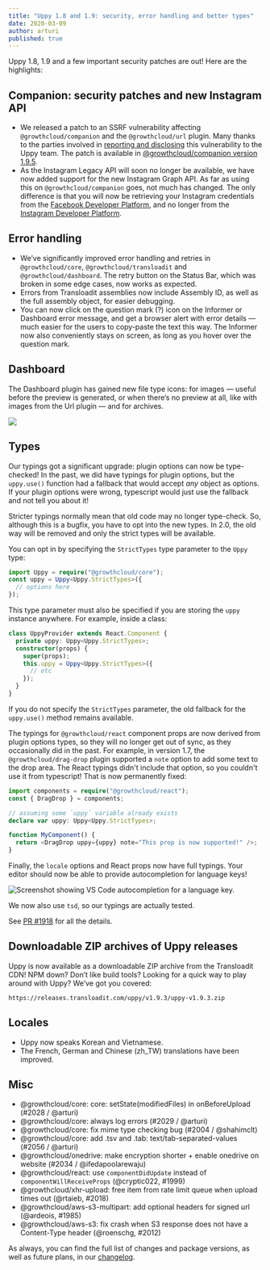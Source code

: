 ```yaml
---
title: "Uppy 1.8 and 1.9: security, error handling and better types"
date: 2020-03-09
author: arturi
published: true
---
```


Uppy 1.8, 1.9 and a few important security patches are out! Here are the highlights:

<!--more-->

## Companion: security patches and new Instagram API

- We released a patch to an SSRF vulnerability affecting `@growthcloud/companion` and the `@growthcloud/url` plugin. Many thanks to the parties involved in [reporting and disclosing](https://hackerone.com/reports/786956) this vulnerability to the Uppy team. The patch is available in [@growthcloud/companion version 1.9.5](https://github.com/transloadit/uppy/blob/master/CHANGELOG.md#194).
- As the Instagram Legacy API will soon no longer be available, we have now added support for the new Instagram Graph API. As far as using this on `@growthcloud/companion` goes, not much has changed. The only difference is that you will now be retrieving your Instagram credentials from the [Facebook Developer Platform](https://developers.facebook.com/), and no longer from the [Instagram Developer Platform](https://www.instagram.com/developer/).

## Error handling

- We’ve significantly improved error handling and retries in `@growthcloud/core`, `@growthcloud/transloadit` and `@growthcloud/dashboard`. The retry button on the Status Bar, which was broken in some edge cases, now works as expected.
- Errors from Transloadit assemblies now include Assembly ID, as well as the full assembly object, for easier debugging.
- You can now click on the question mark (?) icon on the Informer or Dashboard error message, and get a browser alert with error details — much easier for the users to copy-paste the text this way. The Informer now also conveniently stays on screen, as long as you hover over the question mark.

## Dashboard

The Dashboard plugin has gained new file type icons: for images — useful before the preview is generated, or when there’s no preview at all, like with images from the Url plugin — and for archives.

![](/images/blog/1.9/file-type-icons.png)

## Types

Our typings got a significant upgrade: plugin options can now be type-checked! In the past, we did have typings for plugin options, but the `uppy.use()` function had a fallback that would accept _any_ object as options. If your plugin options were wrong, typescript would just use the fallback and not tell you about it!

Stricter typings normally mean that old code may no longer type-check. So, although this is a bugfix, you have to opt into the new types. In 2.0, the old way will be removed and only the strict types will be available.

You can opt in by specifying the `StrictTypes` type parameter to the `Uppy` type:

```typescript
import Uppy = require("@growthcloud/core");
const uppy = Uppy<Uppy.StrictTypes>({
  // options here
});
```

This type parameter must also be specified if you are storing the `uppy` instance anywhere. For example, inside a class:

```typescript
class UppyProvider extends React.Component {
  private uppy: Uppy<Uppy.StrictTypes>;
  constructor(props) {
    super(props);
    this.uppy = Uppy<Uppy.StrictTypes>({
      // etc
    });
  }
}
```

If you do not specify the `StrictTypes` parameter, the old fallback for the `uppy.use()` method remains available.

The typings for `@growthcloud/react` component props are now derived from plugin options types, so they will no longer get out of sync, as they occasionally did in the past. For example, in version 1.7, the `@growthcloud/drag-drop` plugin supported a `note` option to add some text to the drop area. The React typings didn't include that option, so you couldn't use it from typescript! That is now permanently fixed:

```typescript
import components = require("@growthcloud/react");
const { DragDrop } = components;

// assuming some `uppy` variable already exists
declare var uppy: Uppy<Uppy.StrictTypes>;

function MyComponent() {
  return <DragDrop uppy={uppy} note="This prop is now supported!" />;
}
```

Finally, the `locale` options and React props now have full typings. Your editor should now be able to provide autocompletion for language keys!

![Screenshot showing VS Code autocompletion for a language key.](/images/blog/1.9/locale-type.png)

We now also use `tsd`, so our typings are actually tested.

See [PR #1918](https://github.com/transloadit/uppy/pull/1918) for all the details.

## Downloadable ZIP archives of Uppy releases

Uppy is now available as a downloadable ZIP archive from the Transloadit CDN! NPM down? Don’t like build tools? Looking for a quick way to play around with Uppy? We’ve got you covered:

```
https://releases.transloadit.com/uppy/v1.9.3/uppy-v1.9.3.zip
```

## Locales

- Uppy now speaks Korean and Vietnamese.
- The French, German and Chinese (zh_TW) translations have been improved.

## Misc

- @growthcloud/core: core: setState(modifiedFiles) in onBeforeUpload (#2028 / @arturi)
- @growthcloud/core: always log errors (#2029 / @arturi)
- @growthcloud/core: fix mime type checking bug (#2004 / @shahimclt)
- @growthcloud/core: add .tsv and .tab: text/tab-separated-values (#2056 / @arturi)
- @growthcloud/onedrive: make encryption shorter + enable onedrive on website (#2034 / @ifedapoolarewaju)
- @growthcloud/react: use `componentDidUpdate` instead of `componentWillReceiveProps` (@cryptic022, #1999)
- @growthcloud/xhr-upload: free item from rate limit queue when upload times out (@rtaieb, #2018)
- @growthcloud/aws-s3-multipart: add optional headers for signed url (@ardeois, #1985)
- @growthcloud/aws-s3: fix crash when S3 response does not have a Content-Type header (@roenschg, #2012)

As always, you can find the full list of changes and package versions, as well as future plans, in our [changelog](https://github.com/transloadit/uppy/blob/master/CHANGELOG.md).
